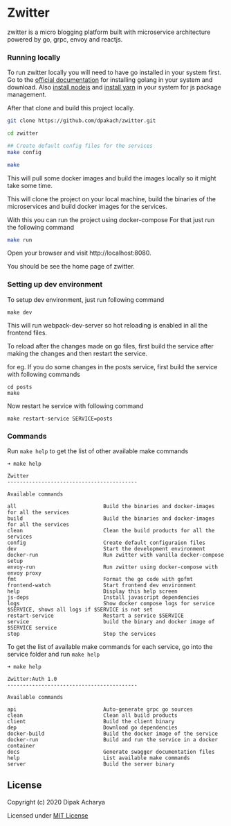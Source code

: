 # Zwitter
zwitter is a micro blogging platform built with microservice architecture powered by go, grpc, envoy and reactjs.


### Running locally
To run zwitter locally you will need to have go installed in your system first. Go to the [official documentation](https://golang.org/doc/install) for installing golang in your system and download.
Also [install nodejs]() and [install yarn](https://classic.yarnpkg.com/en/docs/install#debian-stable) in your system for js package management.

After that clone and build this project locally.
```bash
git clone https://github.com/dpakach/zwitter.git

cd zwitter

## Create default config files for the services
make config

make
```
This will pull some docker images and build the images locally so it might take some time.

This will clone the project on your local machine, build the binaries of the microservices and build docker images for the services.

With this you can run the project using docker-compose
For that just run the following command

``` bash
make run
```

Open your browser and visit http://localhost:8080.

You should be see the home page of zwitter.

### Setting up dev environment
To setup dev environment, just run following command
```
make dev
```

This will run webpack-dev-server so hot reloading is enabled in all the frontend files.

To reload after the changes made on go files, first build the service after making the changes and then restart the service.

for eg. If you do some changes in the posts service, first build the service with following commands
```
cd posts
make
```
Now restart he service with following command
```
make restart-service SERVICE=posts
```

### Commands
Run `make help` to get the list of other available make commands
```
➜ make help

Zwitter
------------------------------------------

Available commands

all                            Build the binaries and docker-images for all the services
build                          Build the binaries and docker-images for all the services
clean                          Clean the build products for all the services
config                         Create default configuraion files
dev                            Start the development environment
docker-run                     Run zwitter with vanilla docker-compose setup
envoy-run                      Run zwitter using docker-compose with envoy proxy
fmt                            Format the go code with gofmt
frontend-watch                 Start frontend dev environment
help                           Display this help screen
js-deps                        Install javascript dependencies
logs                           Show docker compose logs for service $SERVICE, shows all logs if $SERVICE is not set
restart-service                Restart a service $SERVICE
service                        build the binary and docker image of $SERVICE service
stop                           Stop the services  
```

To get the list of available make commands for each service, go into the service folder and run `make help`

```
➜ make help

Zwitter:Auth 1.0
------------------------------------------

Available commands

api                            Auto-generate grpc go sources
clean                          Clean all build products
client                         Build the client binary
dep                            Download go dependencies
docker-build                   Build the docker image of the service
docker-run                     Build and run the service in a docker container
docs                           Generate swagger documentation files
help                           List available make commands
server                         Build the server binary   
```
## License

Copyright (c) 2020 Dipak Acharya

Licensed under [MIT License](https://github.com/dpakach/zwitter/blob/master/LICENSE)